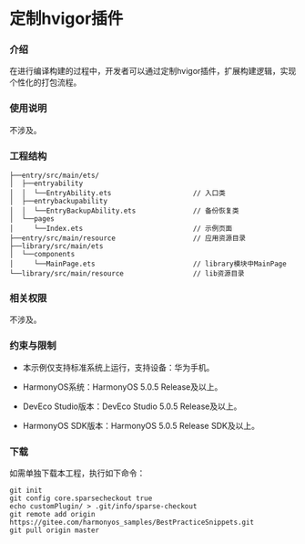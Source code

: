 # 定制hvigor插件

### 介绍

在进行编译构建的过程中，开发者可以通过定制hvigor插件，扩展构建逻辑，实现个性化的打包流程。

### 使用说明

不涉及。

### 工程结构

```
├──entry/src/main/ets/
│  ├──entryability
│  │  └──EntryAbility.ets                    // 入口类
│  ├──entrybackupability
│  │  └──EntryBackupAbility.ets              // 备份恢复类
│  └──pages
│     └──Index.ets                           // 示例页面
├──entry/src/main/resource                   // 应用资源目录
├──library/src/main/ets
│  └──components
│     └──MainPage.ets                        // library模块中MainPage
└──library/src/main/resource                 // lib资源目录
```

### 相关权限

不涉及。

### 约束与限制

* 本示例仅支持标准系统上运行，支持设备：华为手机。

* HarmonyOS系统：HarmonyOS 5.0.5 Release及以上。

* DevEco Studio版本：DevEco Studio 5.0.5 Release及以上。

* HarmonyOS SDK版本：HarmonyOS 5.0.5 Release SDK及以上。

### 下载

如需单独下载本工程，执行如下命令：
```
git init
git config core.sparsecheckout true
echo customPlugin/ > .git/info/sparse-checkout
git remote add origin https://gitee.com/harmonyos_samples/BestPracticeSnippets.git
git pull origin master
```
